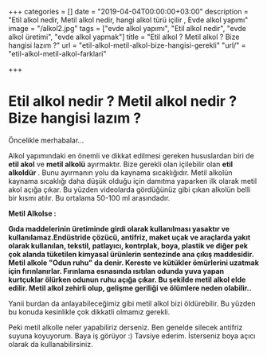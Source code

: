 +++
categories = []
date = "2019-04-04T00:00:00+03:00"
description = "Etil alkol nedir, Metil alkol nedir, hangi alkol türü içilir , Evde alkol yapımı"
image = "/alkol2.jpg"
tags = ["evde alkol yapımı", "Etil alkol nedir", "evde alkol üretimi", "evde alkol yapmak"]
title = "Etil alkol ? Metil alkol ? Bize hangisi lazım ?"
url = "etil-alkol-metil-alkol-bize-hangisi-gerekli"
"url/" = "etil-alkol-metil-alkol-farklari"

+++
# Etil alkol nedir ? Metil alkol nedir ? Bize hangisi lazım ?

Öncelikle merhabalar...

Alkol yapımındaki en önemli ve dikkat edilmesi gereken hususlardan biri de **etil akol** ve **metil alkolü** ayırmaktır. Bize gerekli olan içilebilir olan **etil alkoldür** . Bunu ayırmanın yolu da kaynama sıcaklığıdır. Metil alkolün kaynama sıcaklığı daha düşük olduğu için damıtma yaparken ilk olarak metil akol açığa çıkar. Bu yüzden videolarda gördüğünüz gibi çıkan alkolün belli bir kısmı atılır. Bu ortalama 50-100 ml arasındadır.

**Metil Alkolse :**

**Gıda maddelerinin üretiminde girdi olarak kullanılması yasaktır ve kullanılamaz.Endüstride çözücü, antifriz, maket uçak ve araçlarda yakıt olarak kullanılan, tekstil, patlayıcı, kontrplak, boya, plastik ve diğer pek çok alanda tüketilen kimyasal ürünlerin sentezinde ana çıkış maddesidir. Metil alkole "Odun ruhu" da denir. Kereste ve kütükler ömürlerini uzatmak için fırınlanırlar. Fırınlama esnasında ısıtılan odunda yuva yapan kurtçuklar ölürken odunun ruhu açığa çıkar. Bu şekilde metil alkol elde edilir. Metil alkol zehirli olup, gelişme geriliği ve ölümlere neden olabilir..**

Yanii burdan da anlayabileceğimiz gibi metil alkol bizi öldürebilir. Bu yüzden bu konuda kesinlikle çok dikkatli olmamız gerekli.

Peki metil alkolle neler yapabiliriz derseniz. Ben genelde silecek antifriz suyuna koyuyorum. Baya iş görüyor :) Tavsiye ederim. İsterseniz boya açıcı olarak da kullanabilirsiniz.